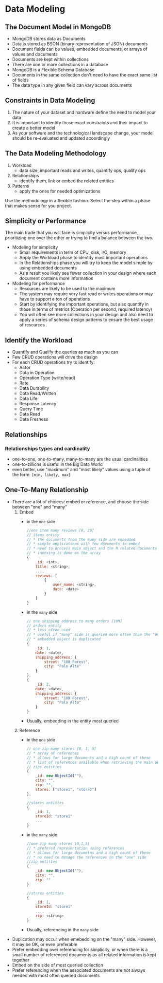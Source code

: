 # Data Modeling

## The Document Model in MongoDB

* MongoDB stores data as Documents
* Data is stored as BSON (binary representation of JSON) documents
* Document fields can be values, embedded documents, or arrays of values and documents
* Documents are kept within collections
* There are one or more collections in a database
* MongoDB is a Flexible Schema Database
* Documents in the same collection don't need to have the exact same list of fields
* The data type in any given field can vary across documents

## Constraints in Data Modeling

1. The nature of your dataset and hardware define the need to model your data
2. It is important to identify those exact constraints and their impact to create a better model
3. As your software and the technological landscape change, your model should be re-evaluated and updated
acoordingly


## The Data Modeling Methodology

1. Workload
    * data size, important reads and writes, quantify ops, qualify ops
2. Relationships
    * identify them, link or embed the related entities
3. Patterns
    * apply the ones for needed optimizations

Use the methodology in a flexible fashion. Select the step within a phase that makes sense for you project.

## Simplicity or Performance

The main trade that you will face is simplicity versus performance, prioritizing one over the other or trying to find a balance between the two.

* Modeling for simplicity
    * Small requirements in term of CPU, disk, I/O, memory
    * Apply the Workload phase to identify most important operations
    * In the Relationships phase you will try to keep the model simple by using embedded documents
    * As a result you likely see fewer collection in your design where each document contains more information
* Modeling for performance
    * Resources are likely to be used to the maximum
    * The system may require very fast read or writes operations or may have to support a ton of operations
    * Start by identifying the important operations, but also quantify in those in terms of metrics (Operation per second, required latency)
    * You will often see more collections in your design and also need to apply a series of schema design patterns to ensure the best usage of resources

## Identify the Workload

* Quantify and Qualify the queries as much as you can
* Few CRUD operations will drive the design
* For each CRUD operations try to identify:
    * Actor
    * Data in Operation 
    * Operation Type (write/read) 
    * Rate 
    * Data Durability 
    * Data Read/Written 
    * Data Life 
    * Response Latency 
    * Query Time 
    * Data Read 
    * Data Freshess

## Relationships

### Relationships types and cardinality

* one-to-one, one-to-many, many-to-many are the usual cardinalities
* one-to-zillions is useful in the Big Data World
* even better, use "maximum" and "most likely" values using a tuple of the form: `[min, likely, max]`

## One-To-Many Relationship

* There are a lot of choices: embed or reference, and choose the side between "one" and "many"
    1. Embed
        - in the `one` side

            ```javascript
            //one item many reviews [0, 20]
            // items entity
            // * the documents from the many side are embedded
            // * simple applications with few documents to embed
            // * need to process main object and the N related documents together
            // * indexing is done on the array
            {
                _id: <int>,
                title: <string>,
                ...,
                reviews: [
                    {
                        user_name: <string>,
                        date: <date>
                    }
                ]
            }
            ```

        - in the `many` side

            ```javascript
            // one shipping address to many orders [10M]
            // orders entity
            // * less often used
            // * useful if "many" side is queried more often than the "one" side
            // * embedded object is duplicated
            {
                _id: 1,
                date: <date>,
                shipping_address: {
                    street: "100 Forest",
                    city: "Palo Alto"
                }
            },
            {
                _id: 2,
                date: <date>,
                shipping_address: {
                    street: "100 Forest",
                    city: "Palo Alto"
                }
            }
            ```
        - Usually, embedding in the entity most queried
    2. Reference
        - in the `one` side

            ```javascript
            // one zip many stores [0, 1, 5]
            // * array of references
            // * allows for large documents and a high count of these
            // * list of references available when retrieving the main object
            // zips entities
            {
                _id: new ObjectId(""),
                city: "",
                zip: "",
                stores: ["store1", "store2"]
            },

            //stores entities
            {
                _id: 1,
                storeId: "store1"
                ...
            }
            ```
        - in the `many` side

            ```javascript
            //one zip many stores [0,1,5]
            // * prefered representation using references
            // * allows for large documetns and a high count of these
            // * no need to manage the references on the "one" side
            //zip entities
            {
                _id: new ObjectId(""),
                city: "",
                zip: ""
            }

            //stores entities
            {
                _id: 1,
                storeId: "store1"
                ...,
                zip: <string>
            }

            ```
        - Usually, referencing in the `many` side
* Duplication may occur when emebedding on the "many" side. However, it may be OK, or even preferable
* Prefer embedding over referencing for simplicity, or when there is a small number of referenced documents as all related information is kept together
* Embed on the side of most queried collection
* Prefer referencing when the associated documents are not always needed with most often queried documents
